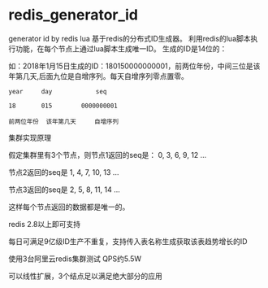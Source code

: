 # redis_generator_id
generator id by redis lua
基于redis的分布式ID生成器。
利用redis的lua脚本执行功能，在每个节点上通过lua脚本生成唯一ID。
生成的ID是14位的：

如：2018年1月15日生成的ID：180150000000001，前两位年份，中间三位是该年第几天,后面九位是自增序列。每天自增序列零点置零。

    year     day			seq
    
    18 		 015 		0000000001
    
    前两位年份  该年第几天     自增序列

集群实现原理

假定集群里有3个节点，则节点1返回的seq是：
0, 3, 6, 9, 12 ...

节点2返回的seq是
1, 4, 7, 10, 13 ...

节点3返回的seq是
2, 5, 8, 11, 14 ...

这样每个节点返回的数据都是唯一的。

redis 2.8以上即可支持

每日可满足9亿级ID生产不重复，支持传入表名称生成获取该表趋势增长的ID

使用3台阿里云redis集群测试 QPS约5.5W

可以线性扩展，3个结点足以满足绝大部分的应用
